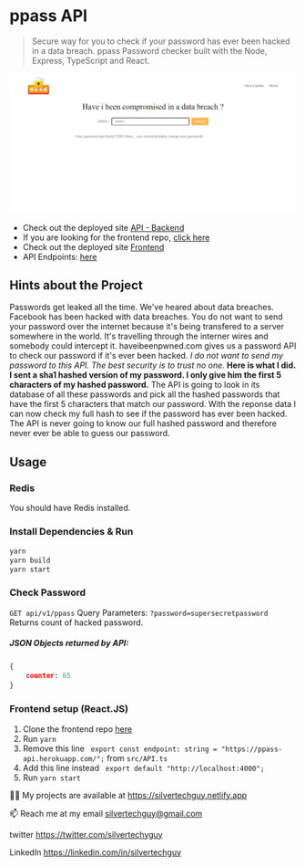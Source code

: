 # ppass API
> Secure way for you to check if your password has ever been hacked in a data breach.
> ppass Password checker built with the Node, Express, TypeScript and React.

![screenshot](https://github.com/silvertechguy/ppass-api/blob/master/ppass-screenshot.png)
- Check out the deployed site [API - Backend](https://ppass-api.herokuapp.com/)
- If you are looking for the frontend repo, [click here](https://github.com/silvertechguy/ppass)
- Check out the deployed site [Frontend](https://ppass-official.herokuapp.com/)
- API Endpoints: [here](https://github.com/silvertechguy/ppass-api/blob/master/api-spec.md)


## Hints about the Project
Passwords get leaked all the time. We've heared about data breaches. Facebook has been hacked with data breaches.
You do not want to send your password over the internet because it's being transfered to a server somewhere in the world. It's travelling through the interner wires and somebody could intercept it.
haveibeenpwned.com gives us a password API to check our password if it's ever been hacked.
*I do not want to send my password to this API. The best security is to trust no one.*
**Here is what I did.**
**I sent a sha1 hashed version of my password. I only give him the first 5 characters of my hashed password.**
The API is going to look in its database of all these passwords and pick all the hashed passwords that have the first 5 characters that match our password. With the reponse data I can now check my full hash to see if the password has ever been hacked.
The API is never going to know our full hashed password and therefore never ever be able to guess our password.


## Usage
### Redis
You should have Redis installed.
### Install Dependencies & Run
```
yarn
yarn build
yarn start
```

### Check Password
`GET api/v1/ppass`
Query Parameters:
`?password=supersecretpassword`
Returns count of hacked password.

##### JSON Objects returned by API:
```JSON
{
    counter: 65
}
```


### Frontend setup (React.JS)
1. Clone the frontend repo [here](https://github.com/silvertechguy/ppass)
2. Run `yarn`
3. Remove this line ` export const endpoint: string = "https://ppass-api.herokuapp.com/";` from `src/API.ts`
4. Add this line instead ` export default "http://localhost:4000";`
5. Run `yarn start`

👨‍💻 My projects are available at https://silvertechguy.netlify.app

📫 Reach me at my email silvertechguy@gmail.com

twitter https://twitter.com/silvertechyguy

LinkedIn https://linkedin.com/in/silvertechguy
